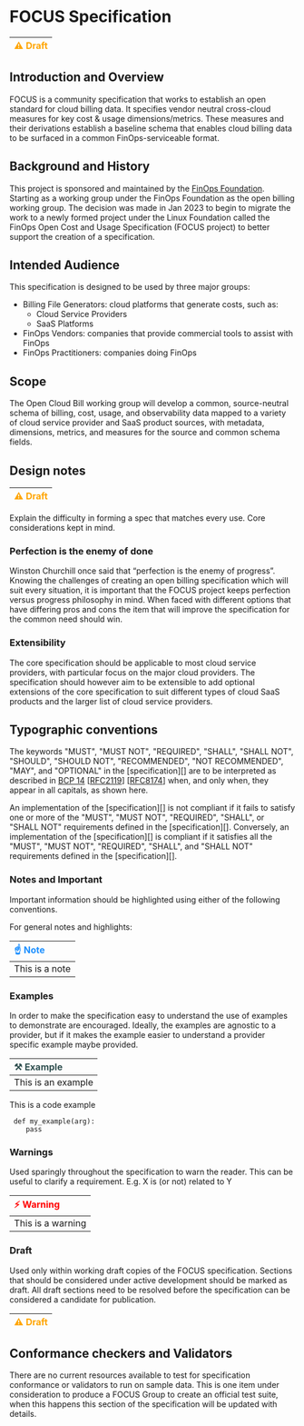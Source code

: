 # FOCUS Specification

|  <span style="color:Orange">&#x26A0; Draft</span> |
|:--------------------------|

## Introduction and Overview

FOCUS is a community specification that works to establish an open standard for cloud billing data. It specifies vendor neutral cross-cloud measures for key cost & usage dimensions/metrics. These measures and their derivations establish a baseline schema that enables cloud billing data to be surfaced in a common FinOps-serviceable format.

## Background and History

This project is sponsored and maintained by the [FinOps Foundation][FODO]. Starting as a working group under the FinOps Foundation as the open billing working group. The decision was made in Jan 2023 to begin to migrate the work to a newly formed project under the Linux Foundation called the FinOps Open Cost and Usage Specification (FOCUS project) to better support the creation of a specification.

## Intended Audience

This specification is designed to be used by three major groups:

* Billing File Generators: cloud platforms that generate costs, such as:
  * Cloud Service Providers
  * SaaS Platforms
* FinOps Vendors: companies that provide commercial tools to assist with FinOps
* FinOps Practitioners: companies doing FinOps

## Scope

The Open Cloud Bill working group will develop a common, source-neutral schema of billing, cost, usage, and observability data mapped to a variety of cloud service provider and SaaS product sources, with metadata, dimensions, metrics, and measures for the source and common schema fields.

## Design notes

|  <span style="color:Orange">&#x26A0; Draft</span> |
|:--------------------------|

Explain the difficulty in forming a spec that matches every use. Core considerations kept in mind.

### Perfection is the enemy of done

Winston Churchill once said that “perfection is the enemy of progress”. Knowing the challenges of creating an open billing specification which will suit every situation, it is important that the FOCUS project keeps perfection versus progress philosophy in mind. When faced with different options that have differing pros and cons the item that will improve the specification for the common need should win.

### Extensibility

The core specification should be applicable to most cloud service providers, with particular focus on the major cloud providers. The specification should however aim to be extensible to add optional extensions of the core specification to suit different types of cloud SaaS products and the larger list of cloud service providers.

## Typographic conventions

The keywords "MUST", "MUST NOT", "REQUIRED", "SHALL", "SHALL NOT", "SHOULD",
"SHOULD NOT", "RECOMMENDED", "NOT RECOMMENDED", "MAY", and "OPTIONAL" in the
[specification][] are to be interpreted as described in [BCP
14](https://tools.ietf.org/html/bcp14)
[[RFC2119](https://tools.ietf.org/html/rfc2119)]
[[RFC8174](https://tools.ietf.org/html/rfc8174)] when, and only when, they
appear in all capitals, as shown here.

An implementation of the [specification][] is not compliant if it fails to
satisfy one or more of the "MUST", "MUST NOT", "REQUIRED", "SHALL", or "SHALL
NOT" requirements defined in the [specification][]. Conversely, an
implementation of the [specification][] is compliant if it satisfies all the
"MUST", "MUST NOT", "REQUIRED", "SHALL", and "SHALL NOT" requirements defined in
the [specification][].

### Notes and Important

Important information should be highlighted using either of the following conventions.

For general notes and highlights:

| <span style="color:DodgerBlue">&#x261D; Note</span> |
|:--------------------------|
| This is a note            |

### Examples

In order to make the specification easy to understand the use of examples to demonstrate are encouraged. Ideally, the examples are agnostic to a provider, but if it makes the example easier to understand a provider specific example maybe provided.

| <span style="color:DarkSlateGray">&#x2692; Example</span> |
|:--------------------|
| This is an example  |

This is a code example

```text
 def my_example(arg):
    pass
```

### Warnings

Used sparingly throughout the specification to warn the reader. This can be useful to clarify a requirement. E.g. X is (or not) related to Y

| <span style="color:Red">&#x26A1; Warning</span>      |
|:-------------------|
| This is a warning  |

### Draft

Used only within working draft copies of the FOCUS specification. Sections that should be considered under active development should be marked as draft. All draft sections need to be resolved before the specification can be considered a candidate for publication.

|  <span style="color:Orange">&#x26A0; Draft</span> |
|:--------------------------|

## Conformance checkers and Validators

There are no current resources available to test for specification conformance or validators to run on sample data. This is one item under consideration to produce a FOCUS Group to create an official test suite, when this happens this section of the specification will be updated with details.

[FODO]: https://www.finops.org
